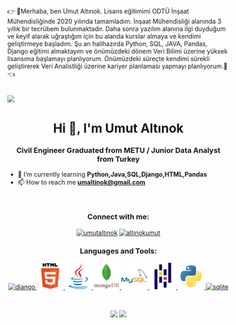 <br>
👉 🙂Merhaba, ben Umut Altınok. Lisans eğitimimi ODTÜ İnşaat Mühendisliğinde 2020 yılında tamamladım. İnşaat Mühendisliği alanında 3 yıllık bir tecrübem bulunmaktadır. Daha sonra yazılım alanına ilgi duyduğum ve keyif alarak uğraştığım için bu alanda kurslar almaya ve kendimi geliştirmeye başladım. Şu an halihazırda Python, SQL, JAVA, Pandas, Django eğitimi almaktayım ve önümüzdeki dönem Veri Bilimi üzerine yüksek lisansıma başlamayı planlıyorum. Önümüzdeki süreçte kendimi sürekli geliştirerek Veri Analistliği üzerine kariyer planlaması yapmayı planlıyorum.🙂👈
<br>
<br>
<br>
<img src="https://www.icegif.com/wp-content/uploads/2023/08/icegif-802.gif" height="500">




<h1 align="center">Hi 👋, I'm Umut Altınok</h1>
<h3 align="center">Civil Engineer Graduated from METU / Junior Data Analyst from Turkey</h3>

- 🌱 I’m currently learning **Python,Java,SQL,Django,HTML,Pandas**
- 📫 How to reach me **umaltinok@gmail.com**

<br>

<h3 align="center">Connect with me:</h3>
<p align="center">
<a href="https://linkedin.com/in/umutaltınok" target="blank"><img align="center" src="https://raw.githubusercontent.com/rahuldkjain/github-profile-readme-generator/master/src/images/icons/Social/linked-in-alt.svg" alt="umutaltınok" height="30" width="40" /></a>
<a href="https://instagram.com/altinokumut" target="blank"><img align="center" src="https://raw.githubusercontent.com/rahuldkjain/github-profile-readme-generator/master/src/images/icons/Social/instagram.svg" alt="altinokumut" height="30" width="40" /></a>
</p>




<h3 align="center">Languages and Tools:</h3>
<p align="center"> <a href="https://www.djangoproject.com/" target="_blank" rel="noreferrer"> <img src="https://cdn.worldvectorlogo.com/logos/django.svg" alt="django" width="60" height="60"/> </a> <a href="https://www.w3.org/html/" target="_blank" rel="noreferrer"> <img src="https://raw.githubusercontent.com/devicons/devicon/master/icons/html5/html5-original-wordmark.svg" alt="html5" width="60" height="60"/> </a> <a href="https://www.java.com" target="_blank" rel="noreferrer"> <img src="https://raw.githubusercontent.com/devicons/devicon/master/icons/java/java-original.svg" alt="java" width="60" height="60"/> </a> <a href="https://www.mongodb.com/" target="_blank" rel="noreferrer"> <img src="https://raw.githubusercontent.com/devicons/devicon/master/icons/mongodb/mongodb-original-wordmark.svg" alt="mongodb" width="60" height="60"/> </a> <a href="https://www.mysql.com/" target="_blank" rel="noreferrer"> <img src="https://raw.githubusercontent.com/devicons/devicon/master/icons/mysql/mysql-original-wordmark.svg" alt="mysql" width="60" height="60"/> </a> <a href="https://pandas.pydata.org/" target="_blank" rel="noreferrer"> <img src="https://raw.githubusercontent.com/devicons/devicon/2ae2a900d2f041da66e950e4d48052658d850630/icons/pandas/pandas-original.svg" alt="pandas" width="60" height="60"/> </a> <a href="https://www.python.org" target="_blank" rel="noreferrer"> <img src="https://raw.githubusercontent.com/devicons/devicon/master/icons/python/python-original.svg" alt="python" width="60" height="60"/> </a> <a href="https://www.sqlite.org/" target="_blank" rel="noreferrer"> <img src="https://www.vectorlogo.zone/logos/sqlite/sqlite-icon.svg" alt="sqlite" width="60" height="60"/> </a> </p>

<br>


<p align="center">
      <img height="180em" src="https://github-readme-stats.vercel.app/api?username=UmutAltinok&theme=highcontrast&show_icons=true&count_private=true)"/>
      <img height="180em" src="https://github-readme-stats-eight-theta.vercel.app/api/top-langs/?username=UmutAltinok&layout=compact&langs_count=8&theme=highcontrast"/>
</p>




